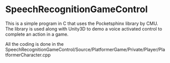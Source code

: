 # SpeechRecognitionGameControl
This is a simple program in C that uses the Pocketsphinx library by CMU. The library is used along with Unity3D to demo a voice activated control to complete an action in a game.

All the coding is done in the SpeechRecognitionGameControl/Source/PlatformerGame/Private/Player/PlatformerCharacter.cpp
